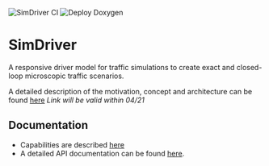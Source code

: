![SimDriver CI](https://github.com/ika-rwth-aachen/SimDriver/workflows/SimDriver%20CI/badge.svg?branch=master) ![Deploy Doxygen](https://github.com/ika-rwth-aachen/SimDriver/workflows/Deploy%20Doxygen/badge.svg)

# SimDriver 

A responsive driver model for traffic simulations to create exact and closed-loop microscopic traffic scenarios.

A detailed description of the motivation, concept and architecture can be found [here](https://www.sae.org/mobilityrxiv) *Link will be valid within 04/21*

## Documentation

* Capabilities are described [here](src/README.md)
* A detailed API documentation can be found [here](https://ika-rwth-aachen.github.io/SimDriver/).
